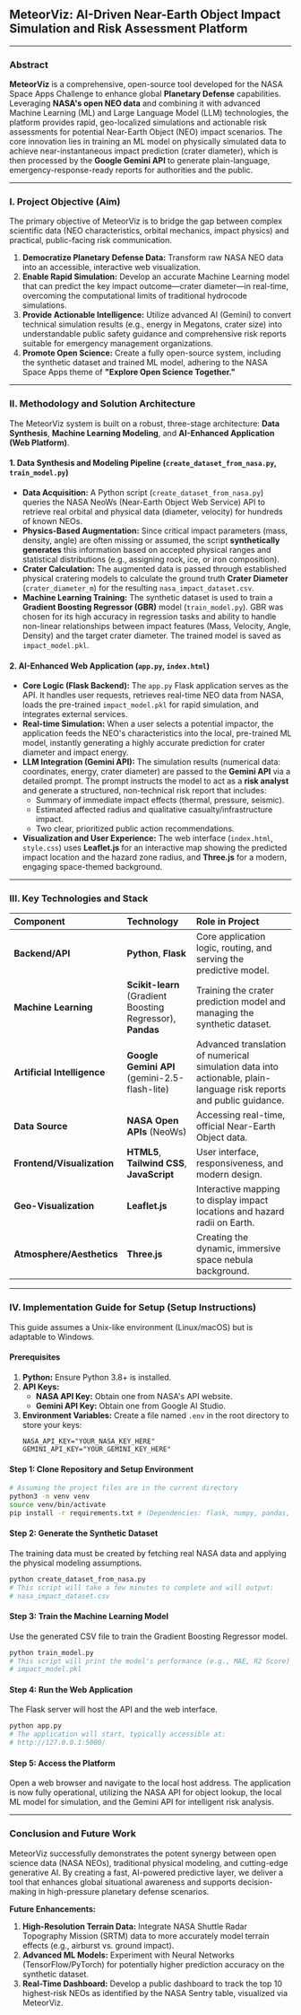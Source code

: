 ## MeteorViz: AI-Driven Near-Earth Object Impact Simulation and Risk Assessment Platform

-----

### Abstract

**MeteorViz** is a comprehensive, open-source tool developed for the NASA Space Apps Challenge to enhance global **Planetary Defense** capabilities. Leveraging **NASA's open NEO data** and combining it with advanced Machine Learning (ML) and Large Language Model (LLM) technologies, the platform provides rapid, geo-localized simulations and actionable risk assessments for potential Near-Earth Object (NEO) impact scenarios. The core innovation lies in training an ML model on physically simulated data to achieve near-instantaneous impact prediction (crater diameter), which is then processed by the **Google Gemini API** to generate plain-language, emergency-response-ready reports for authorities and the public.

-----

### I. Project Objective (Aim)

The primary objective of MeteorViz is to bridge the gap between complex scientific data (NEO characteristics, orbital mechanics, impact physics) and practical, public-facing risk communication.

1.  **Democratize Planetary Defense Data:** Transform raw NASA NEO data into an accessible, interactive web visualization.
2.  **Enable Rapid Simulation:** Develop an accurate Machine Learning model that can predict the key impact outcome—crater diameter—in real-time, overcoming the computational limits of traditional hydrocode simulations.
3.  **Provide Actionable Intelligence:** Utilize advanced AI (Gemini) to convert technical simulation results (e.g., energy in Megatons, crater size) into understandable public safety guidance and comprehensive risk reports suitable for emergency management organizations.
4.  **Promote Open Science:** Create a fully open-source system, including the synthetic dataset and trained ML model, adhering to the NASA Space Apps theme of **"Explore Open Science Together."**

-----

### II. Methodology and Solution Architecture

The MeteorViz system is built on a robust, three-stage architecture: **Data Synthesis**, **Machine Learning Modeling**, and **AI-Enhanced Application (Web Platform)**.

#### 1\. Data Synthesis and Modeling Pipeline (`create_dataset_from_nasa.py`, `train_model.py`)

  * **Data Acquisition:** A Python script (`create_dataset_from_nasa.py`) queries the NASA NeoWs (Near-Earth Object Web Service) API to retrieve real orbital and physical data (diameter, velocity) for hundreds of known NEOs.
  * **Physics-Based Augmentation:** Since critical impact parameters (mass, density, angle) are often missing or assumed, the script **synthetically generates** this information based on accepted physical ranges and statistical distributions (e.g., assigning rock, ice, or iron composition).
  * **Crater Calculation:** The augmented data is passed through established physical cratering models to calculate the ground truth **Crater Diameter** (`crater_diameter_m`) for the resulting `nasa_impact_dataset.csv`.
  * **Machine Learning Training:** The synthetic dataset is used to train a **Gradient Boosting Regressor (GBR)** model (`train_model.py`). GBR was chosen for its high accuracy in regression tasks and ability to handle non-linear relationships between impact features (Mass, Velocity, Angle, Density) and the target crater diameter. The trained model is saved as `impact_model.pkl`.

#### 2\. AI-Enhanced Web Application (`app.py`, `index.html`)

  * **Core Logic (Flask Backend):** The `app.py` Flask application serves as the API. It handles user requests, retrieves real-time NEO data from NASA, loads the pre-trained `impact_model.pkl` for rapid simulation, and integrates external services.
  * **Real-time Simulation:** When a user selects a potential impactor, the application feeds the NEO's characteristics into the local, pre-trained ML model, instantly generating a highly accurate prediction for crater diameter and impact energy.
  * **LLM Integration (Gemini API):** The simulation results (numerical data: coordinates, energy, crater diameter) are passed to the **Gemini API** via a detailed prompt. The prompt instructs the model to act as a **risk analyst** and generate a structured, non-technical risk report that includes:
      * Summary of immediate impact effects (thermal, pressure, seismic).
      * Estimated affected radius and qualitative casualty/infrastructure impact.
      * Two clear, prioritized public action recommendations.
  * **Visualization and User Experience:** The web interface (`index.html`, `style.css`) uses **Leaflet.js** for an interactive map showing the predicted impact location and the hazard zone radius, and **Three.js** for a modern, engaging space-themed background.

-----

### III. Key Technologies and Stack

| Component | Technology | Role in Project |
| :--- | :--- | :--- |
| **Backend/API** | **Python**, **Flask** | Core application logic, routing, and serving the predictive model. |
| **Machine Learning** | **Scikit-learn** (Gradient Boosting Regressor), **Pandas** | Training the crater prediction model and managing the synthetic dataset. |
| **Artificial Intelligence** | **Google Gemini API** (gemini-2.5-flash-lite) | Advanced translation of numerical simulation data into actionable, plain-language risk reports and public guidance. |
| **Data Source** | **NASA Open APIs** (NeoWs) | Accessing real-time, official Near-Earth Object data. |
| **Frontend/Visualization** | **HTML5**, **Tailwind CSS**, **JavaScript** | User interface, responsiveness, and modern design. |
| **Geo-Visualization** | **Leaflet.js** | Interactive mapping to display impact locations and hazard radii on Earth. |
| **Atmosphere/Aesthetics** | **Three.js** | Creating the dynamic, immersive space nebula background. |

-----

### IV. Implementation Guide for Setup (Setup Instructions)

This guide assumes a Unix-like environment (Linux/macOS) but is adaptable to Windows.

#### Prerequisites

1.  **Python:** Ensure Python 3.8+ is installed.
2.  **API Keys:**
      * **NASA API Key:** Obtain one from NASA's API website.
      * **Gemini API Key:** Obtain one from Google AI Studio.
3.  **Environment Variables:** Create a file named `.env` in the root directory to store your keys:
    ```
    NASA_API_KEY="YOUR_NASA_KEY_HERE"
    GEMINI_API_KEY="YOUR_GEMINI_KEY_HERE"
    ```

#### Step 1: Clone Repository and Setup Environment

```bash
# Assuming the project files are in the current directory
python3 -m venv venv
source venv/bin/activate
pip install -r requirements.txt # (Dependencies: flask, numpy, pandas, scikit-learn, joblib, requests, python-dotenv, google-genai, rasterio, geopandas, shapely)
```

#### Step 2: Generate the Synthetic Dataset

The training data must be created by fetching real NASA data and applying the physical modeling assumptions.

```bash
python create_dataset_from_nasa.py
# This script will take a few minutes to complete and will output:
# nasa_impact_dataset.csv
```

#### Step 3: Train the Machine Learning Model

Use the generated CSV file to train the Gradient Boosting Regressor model.

```bash
python train_model.py
# This script will print the model's performance (e.g., MAE, R2 Score) and save:
# impact_model.pkl
```

#### Step 4: Run the Web Application

The Flask server will host the API and the web interface.

```bash
python app.py
# The application will start, typically accessible at:
# http://127.0.0.1:5000/
```

#### Step 5: Access the Platform

Open a web browser and navigate to the local host address. The application is now fully operational, utilizing the NASA API for object lookup, the local ML model for simulation, and the Gemini API for intelligent risk analysis.

-----

### Conclusion and Future Work

MeteorViz successfully demonstrates the potent synergy between open science data (NASA NEOs), traditional physical modeling, and cutting-edge generative AI. By creating a fast, AI-powered predictive layer, we deliver a tool that enhances global situational awareness and supports decision-making in high-pressure planetary defense scenarios.

**Future Enhancements:**

1.  **High-Resolution Terrain Data:** Integrate NASA Shuttle Radar Topography Mission (SRTM) data to more accurately model terrain effects (e.g., airburst vs. ground impact).
2.  **Advanced ML Models:** Experiment with Neural Networks (TensorFlow/PyTorch) for potentially higher prediction accuracy on the synthetic dataset.
3.  **Real-Time Dashboard:** Develop a public dashboard to track the top 10 highest-risk NEOs as identified by the NASA Sentry table, visualized via MeteorViz.
